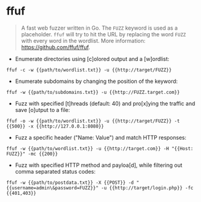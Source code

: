 # ffuf

> A fast web fuzzer written in Go.
> The `FUZZ` keyword is used as a placeholder. `ffuf` will try to hit the URL by replacing the word `FUZZ` with every word in the wordlist.
> More information: <https://github.com/ffuf/ffuf>.

- Enumerate directories using [c]olored output and a [w]ordlist:

`ffuf -c -w {{path/to/wordlist.txt}} -u {{http://target/FUZZ}}`

- Enumerate subdomains by changing the position of the keyword:

`ffuf -w {{path/to/subdomains.txt}} -u {{http://FUZZ.target.com}}`

- Fuzz with specified [t]hreads (default: 40) and pro[x]ying the traffic and save [o]utput to a file:

`ffuf -o -w {{path/to/wordlist.txt}} -u {{http://target/FUZZ}} -t {{500}} -x {{http://127.0.0.1:8080}}`

- Fuzz a specific header ("Name: Value") and match HTTP responses:

`ffuf -w {{path/to/wordlist.txt}} -u {{http://target.com}} -H "{{Host: FUZZ}}" -mc {{200}}`

- Fuzz with specified HTTP method and payloa[d], while filtering out comma separated status codes:

`ffuf -w {{path/to/postdata.txt}} -X {{POST}} -d "{{username=admin\&password=FUZZ}}" -u {{http://target/login.php}} -fc {{401,403}}`
